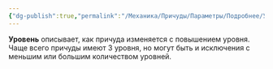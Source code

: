 ```yaml
---
{"dg-publish":true,"permalink":"/Механика/Причуды/Параметры/Подробнее/Уровень/","noteIcon":"","created":"2025-07-29T10:23:00.171+03:00","updated":"2025-07-29T00:30:51.383+03:00"}
---
```


**Уровень** описывает, как причуда изменяется с повышением уровня. Чаще всего причуды имеют 3 уровня, но могут быть и исключения с меньшим или большим количеством уровней.